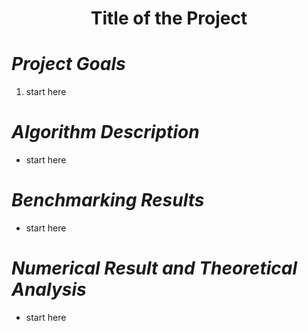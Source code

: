 # <div align="center">Title of the Project</div>
# ***Project Goals***
1. start here

# ***Algorithm Description***
+ start here

# ***Benchmarking Results***
+ start here

# ***Numerical Result and Theoretical Analysis***
+ start here

